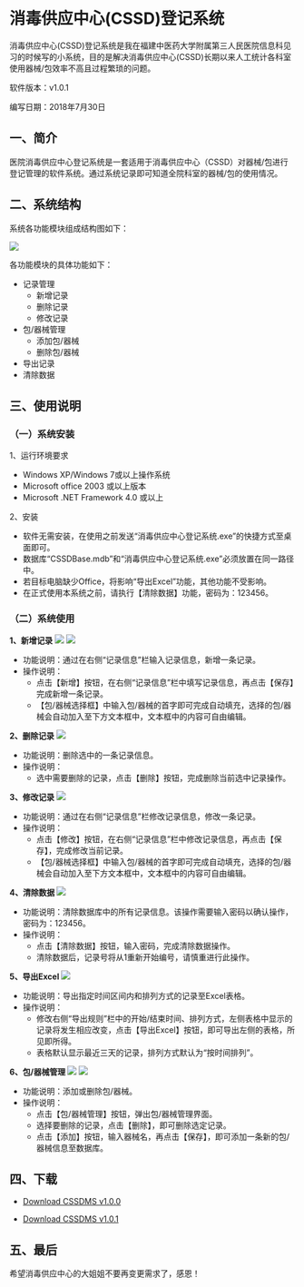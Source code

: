 # 消毒供应中心(CSSD)登记系统

消毒供应中心(CSSD)登记系统是我在福建中医药大学附属第三人民医院信息科见习的时候写的小系统，目的是解决消毒供应中心(CSSD)长期以来人工统计各科室使用器械/包效率不高且过程繁琐的问题。

软件版本：v1.0.1

编写日期：2018年7月30日


## 一、简介

医院消毒供应中心登记系统是一套适用于消毒供应中心（CSSD）对器械/包进行登记管理的软件系统。通过系统记录即可知道全院科室的器械/包的使用情况。

## 二、系统结构

系统各功能模块组成结构图如下：

![](https://github.com/jl223vy/fjtcmfs-cssdms/raw/master/Img/StructureDiagram.jpg)

各功能模块的具体功能如下：

- 记录管理
  - 新增记录
  - 删除记录
  - 修改记录
- 包/器械管理
  - 添加包/器械
  - 删除包/器械
- 导出记录
- 清除数据


## 三、使用说明

### （一）系统安装

1、运行环境要求

- Windows XP/Windows 7或以上操作系统
- Microsoft office 2003 或以上版本
- Microsoft .NET Framework 4.0 或以上

2、安装

- 软件无需安装，在使用之前发送“消毒供应中心登记系统.exe”的快捷方式至桌面即可。
- 数据库“CSSDBase.mdb”和“消毒供应中心登记系统.exe”必须放置在同一路径中。
- 若目标电脑缺少Office，将影响“导出Excel”功能，其他功能不受影响。
- 在正式使用本系统之前，请执行【清除数据】功能，密码为：123456。

### （二）系统使用

**1、新增记录**
![](https://github.com/jl223vy/fjtcmfs-cssdms/raw/master/Img/add1.jpg)
![](https://github.com/jl223vy/fjtcmfs-cssdms/raw/master/Img/add2.png)

- 功能说明：通过在右侧“记录信息”栏输入记录信息，新增一条记录。
- 操作说明：
  - 点击【新增】按钮，在右侧“记录信息”栏中填写记录信息，再点击【保存】完成新增一条记录。
  - 【包/器械选择框】中输入包/器械的首字即可完成自动填充，选择的包/器械会自动加入至下方文本框中，文本框中的内容可自由编辑。

**2、删除记录**
![](https://github.com/jl223vy/fjtcmfs-cssdms/raw/master/Img/del.jpg)

- 功能说明：删除选中的一条记录信息。
- 操作说明：
  - 选中需要删除的记录，点击【删除】按钮，完成删除当前选中记录操作。

**3、修改记录**
![](https://github.com/jl223vy/fjtcmfs-cssdms/raw/master/Img/modi.jpg)

- 功能说明：通过在右侧“记录信息”栏修改记录信息，修改一条记录。
- 操作说明：
  - 点击【修改】按钮，在右侧“记录信息”栏中修改记录信息，再点击【保存】，完成修改当前记录。
  - 【包/器械选择框】中输入包/器械的首字即可完成自动填充，选择的包/器械会自动加入至下方文本框中，文本框中的内容可自由编辑。

**4、清除数据**
![](https://github.com/jl223vy/fjtcmfs-cssdms/raw/master/Img/clear.png)

- 功能说明：清除数据库中的所有记录信息。该操作需要输入密码以确认操作，密码为：123456。
- 操作说明：
  - 点击【清除数据】按钮，输入密码，完成清除数据操作。
  - 清除数据后，记录号将从1重新开始编号，请慎重进行此操作。

**5、导出Excel**
![](https://github.com/jl223vy/fjtcmfs-cssdms/raw/master/Img/export.jpg)

- 功能说明：导出指定时间区间内和排列方式的记录至Excel表格。
- 操作说明：
  - 修改右侧“导出规则”栏中的开始/结束时间、排列方式，左侧表格中显示的记录将发生相应改变，点击【导出Excel】按钮，即可导出左侧的表格，所见即所得。
  - 表格默认显示最近三天的记录，排列方式默认为“按时间排列”。

**6、包/器械管理**
![](https://github.com/jl223vy/fjtcmfs-cssdms/raw/master/Img/manage1.png)
![](https://github.com/jl223vy/fjtcmfs-cssdms/raw/master/Img/manage2.png)

- 功能说明：添加或删除包/器械。
- 操作说明：
  - 点击【包/器械管理】按钮，弹出包/器械管理界面。
  - 选择要删除的记录，点击【删除】，即可删除选定记录。
  - 点击【添加】按钮，输入器械名，再点击【保存】，即可添加一条新的包/器械信息至数据库。

 
## 四、下载

- [Download CSSDMS v1.0.0](https://github.com/jl223vy/fjtcmfs-cssdms/raw/master/App/CSSDMS-v1.0.0.zip)

- [Download CSSDMS v1.0.1](https://github.com/jl223vy/fjtcmfs-cssdms/raw/master/App/CSSDMS-v1.0.1.zip)


## 五、最后

希望消毒供应中心的大姐姐不要再变更需求了，感恩！

